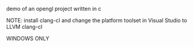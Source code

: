 demo of an opengl project written in c

NOTE: install clang-cl and change the platform toolset in Visual Studio to LLVM clang-cl

WINDOWS ONLY
